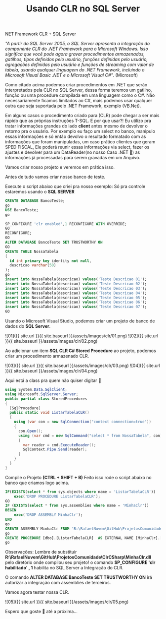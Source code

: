 ﻿---
title: "Usando CLR no SQL Server"
comments: true
excerpt_separator: "Ler mais"
categories:
  - SQL Server
tags:
  - CSharp
  - SQL Server
---
NET Framework CLR + SQL Server

*"A partir do SQL Server 2005, o SQL Server apresenta a integração do componente CLR do .NET Framework para o Microsoft Windows.
Isso significa que você pode agora gravar procedimentos armazenados, gatilhos, tipos definidos pelo usuário, funções definidas pelo usuário,
agregações definidas pelo usuário e funções de streaming com valor de tabela, usando qualquer linguagem do .NET Framework,
incluindo o Microsoft Visual Basic .NET e o Microsoft Visual C#"*. (Microsoft)

Como citado acima podemos criar procedimentos em .NET que serão interpretados pela CLR no SQL Server, dessa forma teremos um gatilho, função ou uma procedure compilada em uma linguagem como o C#.
Não necessariamente ficamos limitados ao C#, mais podemos usar qualquer outra que seja suportada pelo .NET Framework, exemplo (VB.Net).

Em alguns casos o procedimento criado para (CLR) pode chegar a ser mais rápido que as próprias instruções T-SQL.
E por que usar?! Eu utilizo pra tratar informações grandes do lado **client** antes mesmo de devolver o retorno pra o usuário.
Por exemplo eu faço um select no banco, manipulo essas informações e só então devolvo o resultado formatado com as informações que foram manipuladas, um caso prático clientes que geram SPED FISCAL, Ele poderá reunir essas informações via select, fazer os ajustes e devolver para um DataReader(no nosso Caso .NET 🙂) as informações já processadas para serem gravadas em um Arquivo.

Vamos criar nosso projeto e veremos em prática isso.

Antes de tudo vamos criar nosso banco de teste.

Execute o script abaixo que criei pra nosso exemplo:
Só pra controle estaremos usando o **SQL SERVER**

```sql
CREATE DATABASE BancoTeste; 
go   
USE BancoTeste;
go   
  
SP_CONFIGURE 'clr enabled',1 RECONFIGURE WITH OVERRIDE; 
GO
RECONFIGURE; 
GO
ALTER DATABASE BancoTeste SET TRUSTWORTHY ON  
GO 
CREATE TABLE NossaTabela
(
  id int primary key identity not null,
  descricao varchar(50)
);
go
insert into NossaTabela(descricao) values('Teste Descricao 01');
insert into NossaTabela(descricao) values('Teste Descricao 02');
insert into NossaTabela(descricao) values('Teste Descricao 03');
insert into NossaTabela(descricao) values('Teste Descricao 04');
insert into NossaTabela(descricao) values('Teste Descricao 05');
insert into NossaTabela(descricao) values('Teste Descricao 06');
insert into NossaTabela(descricao) values('Teste Descricao 07');
GO
```

Usando o Microsoft Visual Studio, podemos criar um projeto de banco de dados do **SQL Server**.

![01]({{ site.url }}{{ site.baseurl }}/assets/images/clr/01.png)
![02]({{ site.url }}{{ site.baseurl }}/assets/images/clr/02.png)

Ao adicionar um item **SQL CLR C# Stored Procedure** ao projeto, podemos criar um procedimento armazenado CLR.

![03]({{ site.url }}{{ site.baseurl }}/assets/images/clr/03.png)
![04]({{ site.url }}{{ site.baseurl }}/assets/images/clr/04.png)

Aqui está a class pra quem não quiser digitar 🙂

```csharp
using System.Data.SqlClient;
using Microsoft.SqlServer.Server;
public partial class StoredProcedures
{
  [SqlProcedure]
  public static void ListarTabelaCLR()
  {
    using (var con = new SqlConnection("context connection=true"))
    {
      con.Open();
      using (var cmd = new SqlCommand("select * from NossaTabela", con))
      {
        var reader = cmd.ExecuteReader();
        SqlContext.Pipe.Send(reader);
      }
    }
  }
}
```

Compile o Projeto **(CTRL + SHIFT + B)**
Feito isso rode o script abaixo no banco que criamos logo acima.

```sql
IF(EXISTS(select * from sys.objects where name = 'ListarTabelaCLR'))  
    exec('DROP PROCEDURE ListarTabelaCLR');  
GO  
IF (EXISTS(select * from sys.assemblies where name = 'MinhaClr'))  
BEGIN   
    exec('DROP ASSEMBLY MinhaClr');  
END  
go
CREATE ASSEMBLY MinhaClr FROM 'R:\RafaelNuvem\GitHub\ProjetosComunidade\ClrCSharp\MinhaClr.dll' with PERMISSION_SET =UNSAFE;
go
CREATE PROCEDURE [dbo].[ListarTabelaCLR]  AS EXTERNAL NAME [MinhaClr].[StoredProcedures].[ListarTabelaCLR]  
go
```

Observações:
Lembre de substituir **R:\RafaelNuvem\GitHub\ProjetosComunidade\ClrCSharp\MinhaClr.dll** pelo diretório onde compilou seu projeto!
o comando **SP_CONFIGURE 'clr habilitado' , 1** habilita no SQL Server a Integração do CLR.

O comando **ALTER DATABASE BancoTeste SET TRUSTWORTHY ON** irá autorizar a integração com assemblies de terceiros.

Vamos agora testar nossa CLR.

![05]({{ site.url }}{{ site.baseurl }}/assets/images/clr/05.png)

Espero que goste 🙂 até a próxima…